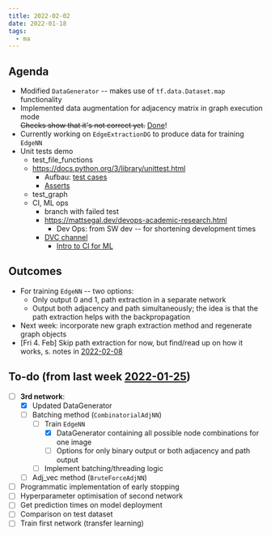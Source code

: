 ```yaml
---
title: 2022-02-02
date: 2022-01-18
tags:
  - ma
---
```


## Agenda
* Modified `DataGenerator` -- makes use of `tf.data.Dataset.map` functionality
* Implemented data augmentation for adjacency matrix in graph execution mode  
	~~Checks show that it's not correct yet.~~ [Done](https://github.com/salehahr/tfgraph/issues/2)!
* Currently working on `EdgeExtractionDG` to produce data for training `EdgeNN`
* Unit tests demo
	* test_file_functions
	* https://docs.python.org/3/library/unittest.html
		* Aufbau: [test cases](https://docs.python.org/3/library/unittest.html#test-cases)
		* [Asserts](https://docs.python.org/3/library/unittest.html#assert-methods)
	* test_graph
	* CI, ML ops
		* branch with failed test
		* https://mattsegal.dev/devops-academic-research.html
			* Dev Ops: from SW dev -- for shortening development times
		* [DVC channel](https://www.youtube.com/channel/UC37rp97Go-xIX3aNFVHhXfQ/videos)
			* [Intro to CI for ML](https://www.youtube.com/watch?v=9BgIDqAzfuA)

## Outcomes
* For training `EdgeNN` -- two options:
	* Only output 0 and 1, path extraction in a separate network
	* Output both adjacency and path simultaneously; the idea is that the path extraction helps with the backpropagation
* Next week: incorporate new graph extraction method and regenerate graph objects
* [Fri 4. Feb] Skip path extraction for now, but find/read up on how it works, s. notes in [2022-02-08](unlisted/minutes/2022-02/2022-02-08.md)


## To-do (from last week [2022-01-25](unlisted/minutes/2022-01/2022-01-25.md))
* [ ] **3rd network**:
	* [x] Updated DataGenerator
	* [ ] Batching method (`CombinatorialAdjNN`)
		* [ ] Train `EdgeNN`
			* [x] DataGenerator containing all possible node combinations for one image
			* [ ] Options for only binary output or both adjacency and path output
		* [ ] Implement batching/threading logic
	* [ ] Adj_vec method (`BruteForceAdjNN`)
* [ ] Programmatic implementation of early stopping
* [ ] Hyperparameter optimisation of second network
* [ ] Get prediction times on model deployment
* [ ] Comparison on test dataset
* [ ] Train first network (transfer learning)